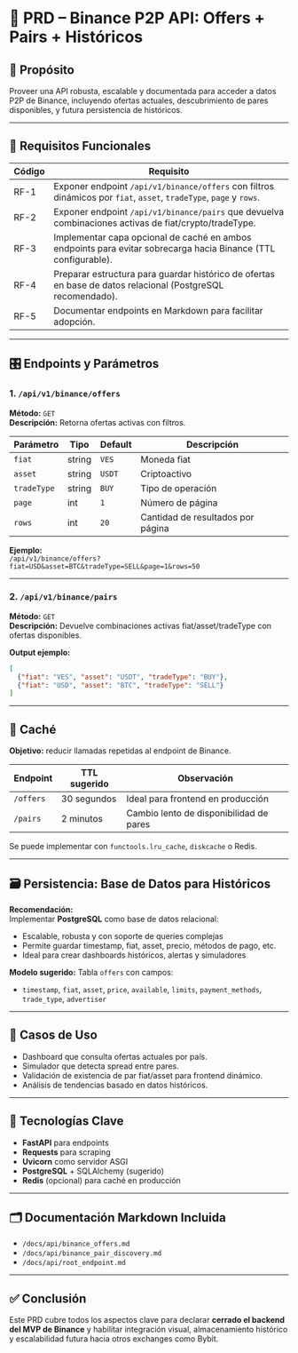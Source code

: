 # 📄 PRD – Binance P2P API: Offers + Pairs + Históricos

## 🧠 Propósito  
Proveer una API robusta, escalable y documentada para acceder a datos P2P de Binance, incluyendo ofertas actuales, descubrimiento de pares disponibles, y futura persistencia de históricos.

---

## 📌 Requisitos Funcionales

| Código | Requisito |
|--------|-----------|
| RF-1 | Exponer endpoint `/api/v1/binance/offers` con filtros dinámicos por `fiat`, `asset`, `tradeType`, `page` y `rows`. |
| RF-2 | Exponer endpoint `/api/v1/binance/pairs` que devuelva combinaciones activas de fiat/crypto/tradeType. |
| RF-3 | Implementar capa opcional de caché en ambos endpoints para evitar sobrecarga hacia Binance (TTL configurable). |
| RF-4 | Preparar estructura para guardar histórico de ofertas en base de datos relacional (PostgreSQL recomendado). |
| RF-5 | Documentar endpoints en Markdown para facilitar adopción. |

---

## 🎛️ Endpoints y Parámetros

### 1. `/api/v1/binance/offers`  
**Método:** `GET`  
**Descripción:** Retorna ofertas activas con filtros.

| Parámetro | Tipo | Default | Descripción |
|----------|------|---------|-------------|
| `fiat` | string | `VES` | Moneda fiat |
| `asset` | string | `USDT` | Criptoactivo |
| `tradeType` | string | `BUY` | Tipo de operación |
| `page` | int | `1` | Número de página |
| `rows` | int | `20` | Cantidad de resultados por página |

**Ejemplo:**  
`/api/v1/binance/offers?fiat=USD&asset=BTC&tradeType=SELL&page=1&rows=50`

---

### 2. `/api/v1/binance/pairs`  
**Método:** `GET`  
**Descripción:** Devuelve combinaciones activas fiat/asset/tradeType con ofertas disponibles.

**Output ejemplo:**
```json
[
  {"fiat": "VES", "asset": "USDT", "tradeType": "BUY"},
  {"fiat": "USD", "asset": "BTC", "tradeType": "SELL"}
]
```

---

## 🔄 Caché

**Objetivo:** reducir llamadas repetidas al endpoint de Binance.

| Endpoint | TTL sugerido | Observación |
|----------|--------------|-------------|
| `/offers` | 30 segundos | Ideal para frontend en producción |
| `/pairs` | 2 minutos | Cambio lento de disponibilidad de pares |

Se puede implementar con `functools.lru_cache`, `diskcache` o Redis.

---

## 🗃️ Persistencia: Base de Datos para Históricos

**Recomendación:**  
Implementar **PostgreSQL** como base de datos relacional:

- Escalable, robusta y con soporte de queries complejas
- Permite guardar timestamp, fiat, asset, precio, métodos de pago, etc.
- Ideal para crear dashboards históricos, alertas y simuladores

**Modelo sugerido:**
Tabla `offers` con campos:
- `timestamp`, `fiat`, `asset`, `price`, `available`, `limits`, `payment_methods`, `trade_type`, `advertiser`

---

## 🧪 Casos de Uso

- Dashboard que consulta ofertas actuales por país.
- Simulador que detecta spread entre pares.
- Validación de existencia de par fiat/asset para frontend dinámico.
- Análisis de tendencias basado en datos históricos.

---

## 🔧 Tecnologías Clave

- **FastAPI** para endpoints
- **Requests** para scraping
- **Uvicorn** como servidor ASGI
- **PostgreSQL** + SQLAlchemy (sugerido)
- **Redis** (opcional) para caché en producción

---

## 🗂️ Documentación Markdown Incluida

- `/docs/api/binance_offers.md`
- `/docs/api/binance_pair_discovery.md`
- `/docs/api/root_endpoint.md`

---

## ✅ Conclusión

Este PRD cubre todos los aspectos clave para declarar **cerrado el backend del MVP de Binance** y habilitar integración visual, almacenamiento histórico y escalabilidad futura hacia otros exchanges como Bybit.